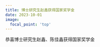 ```yaml
---
title: 博士研究生赵鑫获得国家奖学金
date: 2023-10-01
image:
  focal_point: 'top'
---
```


恭喜博士研究生赵鑫、陈佳鑫获得国家奖学金

<!--more-->

